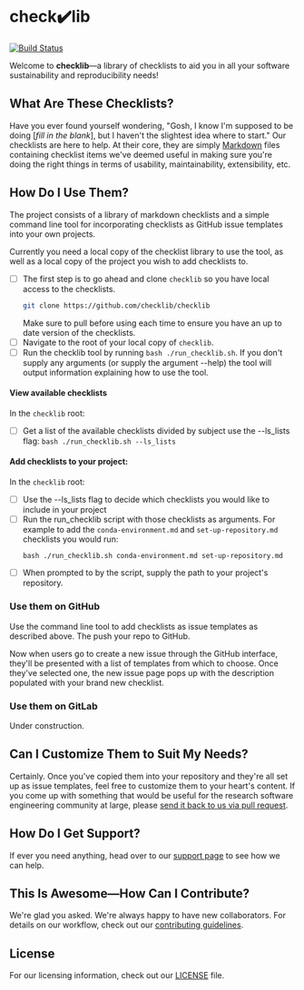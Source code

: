 # check✔️lib

[![Build Status](https://travis-ci.org/annakrystalli/checklib.svg?branch=master)](https://travis-ci.org/annakrystalli/checklib)

Welcome to **checklib**&mdash;a library of checklists to aid you in all your software sustainability and reproducibility needs!

## What Are These Checklists?

Have you ever found yourself wondering, "Gosh, I know I'm supposed to be doing [*fill in the blank*], but I haven't the slightest idea where to start."  Our checklists are here to help.  At their core, they are simply [Markdown](https://en.wikipedia.org/wiki/Markdown) files containing checklist items we've deemed useful in making sure you're doing the right things in terms of usability, maintainability, extensibility, etc.

## How Do I Use Them?

The project consists of a library of markdown checklists and a simple command line tool for incorporating checklists as GitHub issue templates into your own projects. 

Currently you need a local copy of the checklist library to use the tool, as well as a local copy of the project you wish to add checklists to. 

- [ ] The first step is to go ahead and clone `checklib` so you have local access to the checklists.
   ```bash
   git clone https://github.com/checklib/checklib
   ```
   Make sure to pull before using each time to ensure you have an up to date version of the checklists.
- [ ] Navigate to the root of your local copy of `checklib`.
- [ ] Run the checklib tool by running `bash ./run_checklib.sh`. If you don't supply any arguments (or supply the argument --help) the tool will output information explaining how to use the tool.

#### View available checklists

In the `checklib` root:
- [ ] Get a list of the available checklists divided by subject use the --ls_lists flag: `bash ./run_checklib.sh --ls_lists`

#### Add checklists to your project:

In the `checklib` root:
- [ ] Use the --ls_lists flag to decide which checklists you would like to include in your project
- [ ] Run the run_checklib script with those checklists as arguments. For example to add the `conda-environment.md` and `set-up-repository.md` checklists you would run:
   ```
   bash ./run_checklib.sh conda-environment.md set-up-repository.md
   ```
 - [ ] When prompted to by the script, supply the path to your project's repository.

### Use them on GitHub

Use the command line tool to add checklists as issue templates as described above. The push your repo to GitHub.

Now when users go to create a new issue through the GitHub interface, they'll be presented with a list of templates from which to choose.  Once they've selected one, the new issue page pops up with the description populated with your brand new checklist.

### Use them on GitLab

Under construction.

## Can I Customize Them to Suit My Needs?

Certainly.  Once you've copied them into your repository and they're all set up as issue templates, feel free to customize them to your heart's content.  If you come up with something that would be useful for the research software engineering community at large, please [send it back to us via pull request](CONTRIBUTING.md#submit-pull-requests).

## How Do I Get Support?

If ever you need anything, head over to our [support page](SUPPORT.md) to see how we can help.

## This Is Awesome&mdash;How Can I Contribute?

We're glad you asked.  We're always happy to have new collaborators.  For details on our workflow, check out our [contributing guidelines](CONTRIBUTING.md).

## License

For our licensing information, check out our [LICENSE](LICENSE) file.
